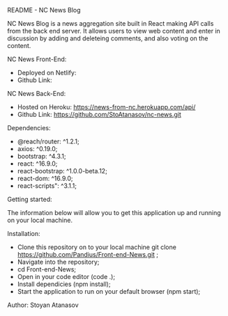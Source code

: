 README - NC News Blog

NC News Blog is a news aggregation site built in React making API calls from the back end server. It allows users to view web content and enter in discussion by adding and deleteing comments, and also voting on the content.

NC News Front-End:
- Deployed on Netlify: 
- Github Link: 

NC News Back-End:
- Hosted on Heroku: https://news-from-nc.herokuapp.com/api/
- Github Link: https://github.com/StoAtanasov/nc-news.git

Dependencies:

- @reach/router: ^1.2.1;
- axios: ^0.19.0;
- bootstrap: ^4.3.1;
- react: ^16.9.0;
- react-bootstrap: ^1.0.0-beta.12;
- react-dom: ^16.9.0;
- react-scripts": ^3.1.1;

Getting started:

The information below will allow you to get this application up and running on your local machine.

Installation:

- Clone this repository on to your local machine git clone https://github.com/Pandius/Front-end-News.git ; 
- Navigate into the repository;
- cd Front-end-News; 
- Open in your code editor (code .);
- Install dependicies (npm install);
- Start the application to run on your default browser (npm start);

Author:
Stoyan Atanasov
